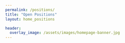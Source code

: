```yaml
---
permalink: /positions/
title: "Open Positions"
layout: home_positions

header:
  overlay_image: /assets/images/homepage-banner.jpg
---
```

